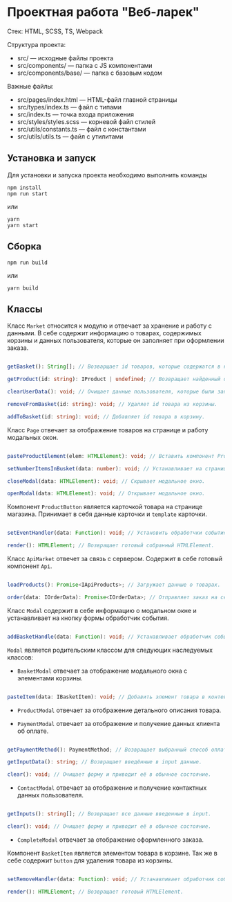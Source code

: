 # Проектная работа "Веб-ларек"

Стек: HTML, SCSS, TS, Webpack

Структура проекта:
- src/ — исходные файлы проекта
- src/components/ — папка с JS компонентами
- src/components/base/ — папка с базовым кодом

Важные файлы:
- src/pages/index.html — HTML-файл главной страницы
- src/types/index.ts — файл с типами
- src/index.ts — точка входа приложения
- src/styles/styles.scss — корневой файл стилей
- src/utils/constants.ts — файл с константами
- src/utils/utils.ts — файл с утилитами

## Установка и запуск
Для установки и запуска проекта необходимо выполнить команды

```
npm install
npm run start
```

или

```
yarn
yarn start
```
## Сборка

```
npm run build
```

или

```
yarn build
```

## Классы
Класс `Market` относится к модулю и отвечает за хранение и работу с данными. В себе содержит информацию о товарах, содержимых корзины и данных пользователя, которые он заполняет при оформлении заказа.

```ts

getBasket(): String[]; // Возварщает id товаров, которые содержатся в корзине.

getProduct(id: string): IProduct | undefined; // Возвращает найденный обьект продукта, либо undefined.

clearUserData(): void; // Очищает данные пользователя, которые были записаны при оформления заказа.

removeFromBasket(id: string): void; // Удаляет id товара из корзины.

addToBasket(id: string): void; // Добавляет id товара в корзину.

```

Класс `Page` отвечает за отображение товаров на странице и работу модальных окон.

```ts

pasteProductElement(elem: HTMLElement): void; // Вставить компонент ProductButton, в заданный контейнер.

setNumberItemsInBusket(data: number): void; // Устанавливает на странице количество товаров в корзине.

closeModal(data: HTMLElement): void; // Скрывает модальное окно.

openModal(data: HTMLElement): void; // Открывает модальное окно.

```

Компонент `ProductButton` является карточкой товара на странице магазина. Принимает в себя данные карточки и `template` карточки.

```ts

setEventHandler(data: Function): void; // Установить обработчки события при нажатии на карточку.

render(): HTMLElement; // Возвращает готовый собранный HTMLElement.

```

Класс `ApiMarket` отвечет за связь с сервером. Содержит в себе готовый компонент `Api`.

```ts

loadProducts(): Promise<IApiProducts>; // Загружает данные о товарах.

order(data: IOrderData): Promise<IOrderData>; // Отправляет заказ на сервер для его подстверждения.

```

Класс `Modal` содержит в себе информацию о модальном окне и устанавливает на кнопку формы обработчик события.

```ts

addBasketHandle(data: Function): void; // Устанавливает обработчик события на нажатие кнопки.

```

`Modal` является родительским классом для следующих наследуемых классов:

- `BasketModal` отвечает за отображение модального окна с элементами корзины.

```ts

pasteItem(data: IBasketItem): void; // Добавить элемент товара в контейнер корзины.

```

- `ProductModal` отвечает за отображение детального описания товара.

- `PaymentModal` отвечает за отображение и получение данных клиента об оплате.

```ts

getPaymentMethod(): PaymentMethod; // Возвращает выбранный способ оплаты.

getInputData(): string; // Возвращает введённые в input данные.

clear(): void; // Очищает форму и приводит её в обычное состояние.

```

- `ContactModal` отвечает за отображение и получение контактных данных пользователя.

```ts

getInputs(): string[]; // Возвращает все данные введенные в input.

clear(): void; // Очищает форму и приводит её в обычное состояние.

```

- `CompleteModal` отвечает за отображение оформленного заказа.


Компонент `BasketItem` является элементом товара в корзине. Так же в себе содержит `button` для удаления товара из корзины.

```ts

setRemoveHandler(data: Function): void; // Устанавливает обработчик события при удалении товара.

render(): HTMLElement; // Возвращает готовый HTMLElement.

```